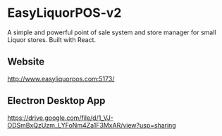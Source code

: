 # EasyLiquorPOS-v2
A simple and powerful point of sale system and store manager for small Liquor stores. Built with React.

## Website
http://www.easyliquorpos.com:5173/

## Electron Desktop App
https://drive.google.com/file/d/1_VJ-ODSmBxQzUzm_LYFoNm4Za1F3MxAR/view?usp=sharing
